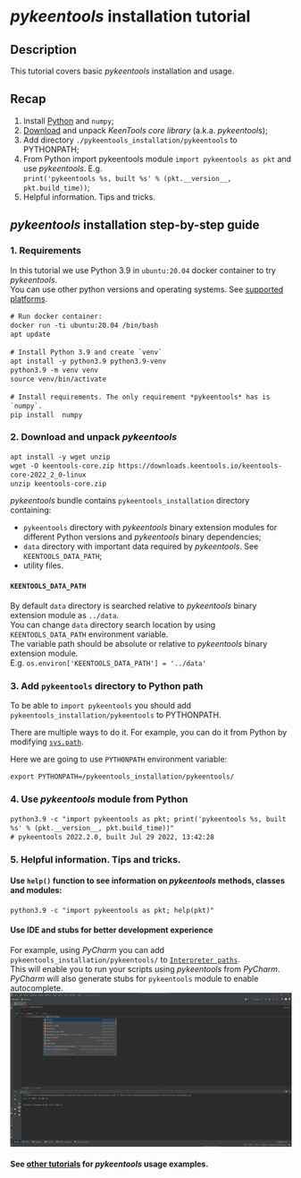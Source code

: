 # *pykeentools* installation tutorial

## Description
This tutorial covers basic *pykeentools* installation and usage.

## Recap
1. Install [Python](./../#keentools-core-library-supported-platforms) and `numpy`;
2. [Download](https://keentools.io/download/core) and unpack *KeenTools core library* (a.k.a. *pykeentools*);
3. Add directory `./pykeentools_installation/pykeentools` to PYTHONPATH;
4. From Python import pykeentools module `import pykeentools as pkt`
and use *pykeentools*. E.g.  
`print('pykeentools %s, built %s' % (pkt.__version__, pkt.build_time))`;
5. Helpful information. Tips and tricks.


## *pykeentools* installation step-by-step guide
### 1. Requirements
In this tutorial we use Python 3.9 in `ubuntu:20.04` docker container to try *pykeentools*.  
You can use other python versions and operating systems. See [supported platforms](./../#keentools-core-library-supported-platforms).


```
# Run docker container:
docker run -ti ubuntu:20.04 /bin/bash
apt update

# Install Python 3.9 and create `venv`
apt install -y python3.9 python3.9-venv
python3.9 -m venv venv
source venv/bin/activate

# Install requirements. The only requirement *pykeentools* has is `numpy`.
pip install  numpy
```

### 2. Download and unpack *pykeentools*

```
apt install -y wget unzip
wget -O keentools-core.zip https://downloads.keentools.io/keentools-core-2022_2_0-linux 
unzip keentools-core.zip
```

*pykeentools* bundle contains `pykeentools_installation` directory containing:
- `pykeentools` directory with *pykeentools* binary extension modules for different Python versions 
and *pykeentools* binary dependencies;
- `data` directory with important data required by *pykeentools*. See `KEENTOOLS_DATA_PATH`;
- utility files.

#### `KEENTOOLS_DATA_PATH` 
By default `data` directory is searched relative to *pykeentools* binary extension module as `../data`.  
You can change `data` directory search location by using `KEENTOOLS_DATA_PATH` environment variable.  
The variable path should be absolute or relative to *pykeentools* binary extension module.  
E.g. `os.environ['KEENTOOLS_DATA_PATH'] = '../data'`

### 3. Add `pykeentools` directory to Python path
To be able to `import pykeentools` you should add `pykeentools_installation/pykeentools` to PYTHONPATH.

There are multiple ways to do it. For example, you can do it from Python by modifying 
[`sys.path`](https://docs.python.org/3/library/sys.html#sys.path).

Here we are going to use `PYTHONPATH` environment variable:
```
export PYTHONPATH=/pykeentools_installation/pykeentools/
```

### 4. Use *pykeentools* module from Python

```
python3.9 -c "import pykeentools as pkt; print('pykeentools %s, built %s' % (pkt.__version__, pkt.build_time))"
# pykeentools 2022.2.0, built Jul 29 2022, 13:42:28
```

### 5. Helpful information. Tips and tricks.
#### Use `help()` function to see information on *pykeentools* methods, classes and modules:
```
python3.9 -c "import pykeentools as pkt; help(pkt)"
```

#### Use IDE and stubs for better development experience 
For example, using *PyCharm* you can add `pykeentools_installation/pykeentools/` to 
[`Interpreter paths`](https://www.jetbrains.com/help/pycharm/installing-uninstalling-and-reloading-interpreter-paths.html).  
This will enable you to run your scripts using *pykeentools* from *PyCharm*.
*PyCharm* will also generate stubs for `pykeentools` module to enable autocomplete.
![developing with pykeentools in PyCharm](./imgs/pykeentools_in_pycharm.jpg "pykeentools in PyCharm")

#### See [other tutorials](./../#tutorials-list) for *pykeentools* usage examples.
